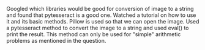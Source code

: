 Googled which libraries would be good for conversion of image to a string and found that pytesseract is a good one. 
Watched a tutorial on how to use it and its basic methods. Pillow is used so that we can open the image.
Used a pytesseract method to convert the image to a string and used eval() to print the result.
This method can only be used for "simple" arithmetic problems as mentioned in the question.
